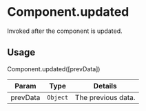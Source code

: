 # Component.updated

Invoked after the component is updated. 

## Usage

Component.updated([prevData])

| Param           | Type          | Details                       |
| --------------- | ------------- | ----------------------------- |
| prevData        | `Object`      | The previous data.            |
